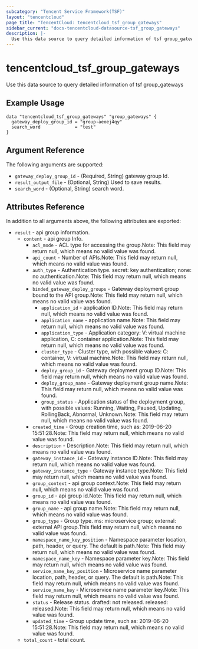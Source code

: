 ```yaml
---
subcategory: "Tencent Service Framework(TSF)"
layout: "tencentcloud"
page_title: "TencentCloud: tencentcloud_tsf_group_gateways"
sidebar_current: "docs-tencentcloud-datasource-tsf_group_gateways"
description: |-
  Use this data source to query detailed information of tsf group_gateways
---
```


# tencentcloud_tsf_group_gateways

Use this data source to query detailed information of tsf group_gateways

## Example Usage

```hcl
data "tencentcloud_tsf_group_gateways" "group_gateways" {
  gateway_deploy_group_id = "group-aeoej4qy"
  search_word             = "test"
}
```

## Argument Reference

The following arguments are supported:

* `gateway_deploy_group_id` - (Required, String) gateway group Id.
* `result_output_file` - (Optional, String) Used to save results.
* `search_word` - (Optional, String) search word.

## Attributes Reference

In addition to all arguments above, the following attributes are exported:

* `result` - api group information.
  * `content` - api group Info.
    * `acl_mode` - ACL type for accessing the group.Note: This field may return null, which means no valid value was found.
    * `api_count` - Number of APIs.Note: This field may return null, which means no valid value was found.
    * `auth_type` - Authentication type. secret: key authentication; none: no authentication.Note: This field may return null, which means no valid value was found.
    * `binded_gateway_deploy_groups` - Gateway deployment group bound to the API group.Note: This field may return null, which means no valid value was found.
      * `application_id` - application ID.Note: This field may return null, which means no valid value was found.
      * `application_name` - application name.Note: This field may return null, which means no valid value was found.
      * `application_type` - Application category: V: virtual machine application, C: container application.Note: This field may return null, which means no valid value was found.
      * `cluster_type` - Cluster type, with possible values: C: container, V: virtual machine.Note: This field may return null, which means no valid value was found.
      * `deploy_group_id` - Gateway deployment group ID.Note: This field may return null, which means no valid value was found.
      * `deploy_group_name` - Gateway deployment group name.Note: This field may return null, which means no valid value was found.
      * `group_status` - Application status of the deployment group, with possible values: Running, Waiting, Paused, Updating, RollingBack, Abnormal, Unknown.Note: This field may return null, which means no valid value was found.
    * `created_time` - Group creation time, such as: 2019-06-20 15:51:28.Note: This field may return null, which means no valid value was found.
    * `description` - Description.Note: This field may return null, which means no valid value was found.
    * `gateway_instance_id` - Gateway instance ID.Note: This field may return null, which means no valid value was found.
    * `gateway_instance_type` - Gateway instance type.Note: This field may return null, which means no valid value was found.
    * `group_context` - api group context.Note: This field may return null, which means no valid value was found.
    * `group_id` - api group id.Note: This field may return null, which means no valid value was found.
    * `group_name` - api group name.Note: This field may return null, which means no valid value was found.
    * `group_type` - Group type. ms: microservice group; external: external API group.This field may return null, which means no valid value was found.
    * `namespace_name_key_position` - Namespace parameter location, path, header, or query. The default is path.Note: This field may return null, which means no valid value was found.
    * `namespace_name_key` - Namespace parameter key.Note: This field may return null, which means no valid value was found.
    * `service_name_key_position` - Microservice name parameter location, path, header, or query. The default is path.Note: This field may return null, which means no valid value was found.
    * `service_name_key` - Microservice name parameter key.Note: This field may return null, which means no valid value was found.
    * `status` - Release status. drafted: not released. released: released.Note: This field may return null, which means no valid value was found.
    * `updated_time` - Group update time, such as: 2019-06-20 15:51:28.Note: This field may return null, which means no valid value was found.
  * `total_count` - total count.


